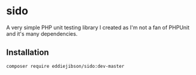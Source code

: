 # sido
A very simple PHP unit testing library I created as I'm not a fan of PHPUnit and it's many dependencies.

## Installation

```bash
composer require eddiejibson/sido:dev-master
```



